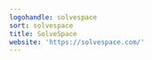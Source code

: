 ```yaml
---
logohandle: solvespace
sort: solvespace
title: SolveSpace
website: 'https://solvespace.com/'
---
```

